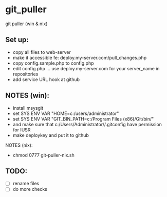 git_puller
==========

git puller (win &amp; nix)

Set up:
------
* copy all files to web-server
* make it accessible fe: deploy.my-server.com/pull_changes.php
* copy config.sample.php to config.php
* edit config.php ... use deploy.my-server.com for your server_name in repositories
* add service URL hook at github

NOTES (win):
------------
* install msysgit
* set SYS ENV VAR "HOME=c:/users/administrator"
* set SYS ENV VAR "GIT_BIN_PATH=c:/Program Files (x86)/Git/bin/"
* and make sure that c:/Users/Administrator//.gitconfig have permission for IUSR
* make deploykey and put it to github

NOTES (nix):
* chmod 0777 git-puller-nix.sh

TODO:
-----

- [ ] rename files
- [ ] do more checks

